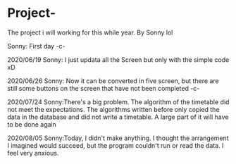# Project-
The project i will working for this while year. By Sonny lol

Sonny: First day -c-


2020/06/19 
Sonny: I just updata all the Screen but only with the simple code xD


2020/06/26
Sonny: Now it can be converted in five screen, but there are still some buttons on the screen that have not been completed -c-


2020/07/24
Sonny:There's a big problem. The algorithm of the timetable did not meet the expectations. The algorithms written before only copied the data in the database and did not write a timetable. A large part of it will have to be done again

2020/08/05
Sonny:Today, I didn't make anything. I thought the arrangement I imagined would succeed, but the program couldn't run or read the data. I feel very anxious.
